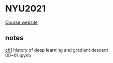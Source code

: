 # NYU2021
[Course website](https://github.com/Atcold/NYU-DLSP21)

## notes
[ch1](https://goodfingers.notion.site/chap1-history-of-deep-learning-and-gradient-descent-0be669824a424cc18df6161616eedbeb) history of deep learning and gradient descent    
00~01.ipynb
